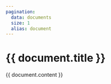 ```yaml
---
pagination:
  data: documents
  size: 1
  alias: document
---
```

# {{ document.title }}

{{ document.content }}
